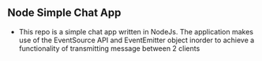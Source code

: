 ## Node Simple Chat App
- This repo is a simple chat app written in NodeJs. The application makes use of the EventSource API and EventEmitter object inorder to achieve a functionality of transmitting message between 2 clients
